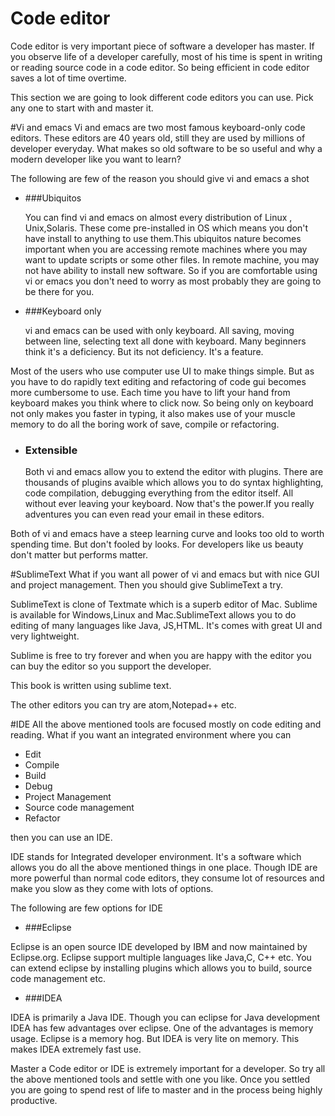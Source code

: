 # Code editor
Code editor is very important piece of software a developer has master. If you observe life of a developer carefully, most of his time is spent in writing or reading source code in a code editor. So being efficient in code editor saves a lot of time overtime.

This section we are going to look different code editors you can use. Pick any one to start with and master it.

#Vi and emacs
Vi and emacs are two most famous keyboard-only code editors. These editors are 40 years old, still they are used by millions of developer everyday. What makes so old software to be so useful and why a modern developer like you want to learn?

The following are few of the reason you should give vi and emacs a shot

* ###Ubiquitos

    You can find vi and emacs on almost every distribution of Linux , Unix,Solaris. These come pre-installed in OS which means you don't have install to anything to use them.This ubiquitos nature becomes important when you are accessing remote machines where you may want to update scripts or some other files. In remote machine, you may not have ability to install new software. So if you are comfortable using vi or emacs you don't need to worry as most probably they are going to be there for you.

* ###Keyboard only

    vi and emacs can be used with only keyboard. All saving, moving between line, selecting text all done with keyboard. Many beginners think it's a deficiency. But its not deficiency. It's a feature.


Most of the users who use computer use UI to make things simple. But as you have to do rapidly text editing and refactoring of code gui becomes more cumbersome to use. Each time you have to lift your hand from keyboard makes you think where to click now. So being only on keyboard not only makes you faster in typing, it also makes use of your muscle memory to do all the boring work of save, compile or refactoring.

* ### Extensible

    Both vi and emacs allow you to extend the editor with plugins. There are thousands of plugins avaible which allows you to do syntax highlighting, code compilation, debugging everything from the editor itself. All without ever leaving your keyboard. Now that's the power.If you really adventures you can even read your email in these editors.

Both of vi and emacs have a steep learning curve and looks too old to worth spending time. But don't fooled by looks. For developers like us beauty don't matter but performs matter.

#SublimeText
What if you want all power of vi and emacs but with nice GUI and project management. Then you should give SublimeText a try.

SublimeText is clone of Textmate which is a superb editor of Mac. Sublime is available for Windows,Linux and Mac.SublimeText allows you to do editing of many languages like Java, JS,HTML. It's comes with great UI and very lightweight.

Sublime is free to try forever and when you are happy with the editor you can buy the editor so you support the developer.

This book is written using sublime text.

The other editors you can try are atom,Notepad++ etc.

#IDE
All the above mentioned tools are focused mostly on code editing and reading. What if you want an integrated environment where you can

* Edit
* Compile
* Build
* Debug
* Project Management
* Source code management
* Refactor

then you can use an IDE.

IDE stands for Integrated developer environment. It's a software which allows you do all the above mentioned things in one place. Though IDE are more powerful than normal code editors, they consume lot of resources and make you slow as they come with lots  of options.

The following are few options for IDE

* ###Eclipse

Eclipse is an open source IDE developed by IBM and now maintained by Eclipse.org. Eclipse support multiple languages like Java,C, C++ etc. You can extend eclipse by installing plugins which allows you to build, source code management etc.

* ###IDEA

IDEA is primarily a Java IDE. Though you can eclipse for Java development IDEA has few advantages over eclipse. One of the advantages is memory usage. Eclipse is a memory hog. But IDEA is very lite on memory. This makes IDEA extremely fast use.


Master a Code editor or IDE is extremely important for a developer. So try all the above mentioned tools and settle with one you like. Once you settled you are going to spend rest of life to master and in the process being highly productive.



